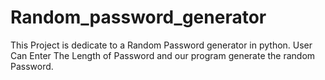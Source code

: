 # Random_password_generator
This Project is dedicate to a Random Password generator in python.
User Can Enter The Length of Password and our program generate the random Password.
